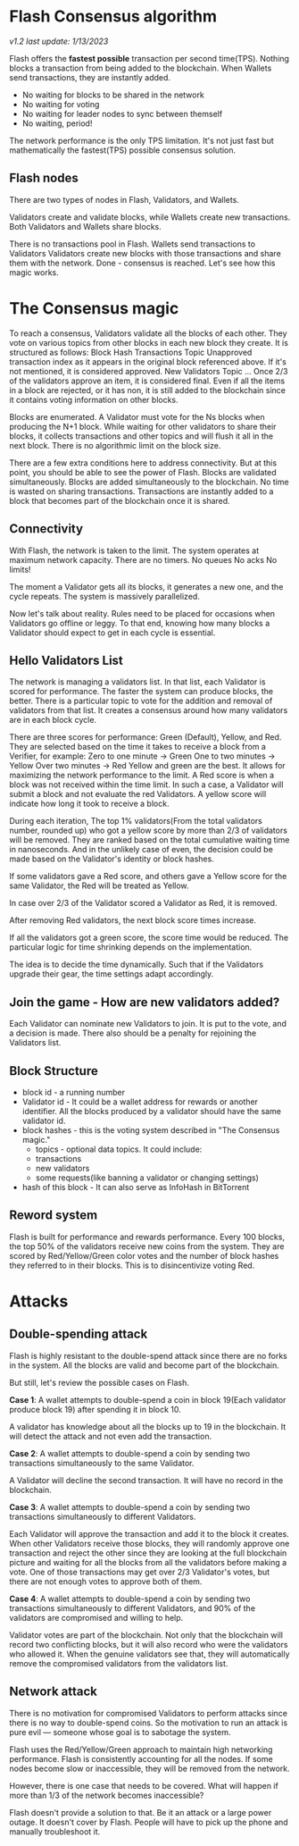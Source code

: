 # Flash Consensus algorithm
*v1.2 last update: 1/13/2023*

Flash offers the **fastest possible** transaction per second time(TPS). Nothing blocks a transaction from being added to the blockchain. When Wallets send transactions, they are instantly added.
 - No waiting for blocks to be shared in the network
 - No waiting for voting
 - No waiting for leader nodes to sync between themself
 - No waiting, period!

The network performance is the only TPS limitation. It's not just fast but mathematically the fastest(TPS) possible consensus solution. 

## Flash nodes
There are two types of nodes in Flash, Validators, and Wallets.

Validators create and validate blocks, while Wallets create new transactions. Both Validators and Wallets share blocks. 

There is no transactions pool in Flash. 
Wallets send transactions to Validators
Validators create new blocks with those transactions and share them with the network.
Done - consensus is reached. Let's see how this magic works.

# The Consensus magic
To reach a consensus, Validators validate all the blocks of each other. They vote on various topics from other blocks in each new block they create. It is structured as follows:
Block Hash
Transactions Topic
Unapproved transaction index as it appears in the original block referenced above. If it's not mentioned, it is considered approved.
New Validators Topic
...
Once 2/3 of the validators approve an item, it is considered final. Even if all the items in a block are rejected, or it has non, it is still added to the blockchain since it contains voting information on other blocks.

Blocks are enumerated. A Validator must vote for the Ns blocks when producing the N+1 block. While waiting for other validators to share their blocks, it collects transactions and other topics and will flush it all in the next block. There is no algorithmic limit on the block size.

There are a few extra conditions here to address connectivity. But at this point, you should be able to see the power of Flash.
Blocks are validated simultaneously. 
Blocks are added simultaneously to the blockchain.
No time is wasted on sharing transactions. Transactions are instantly added to a block that becomes part of the blockchain once it is shared.
## Connectivity
With Flash, the network is taken to the limit. The system operates at maximum network capacity.
There are no timers.
No queues
No acks
No limits! 

The moment a Validator gets all its blocks, it generates a new one, and the cycle repeats. The system is massively parallelized.

Now let's talk about reality. Rules need to be placed for occasions when Validators go offline or leggy. To that end, knowing how many blocks a Validator should expect to get in each cycle is essential.

## Hello Validators List
The network is managing a validators list. In that list, each Validator is scored for performance. The faster the system can produce blocks, the better.
There is a particular topic to vote for the addition and removal of validators from that list. It creates a consensus around how many validators are in each block cycle.

There are three scores for performance: Green (Default), Yellow, and Red.
They are selected based on the time it takes to receive a block from a Verifier, for example: 
Zero to one minute -> Green
One to two minutes -> Yellow
Over two minutes -> Red
Yellow and green are the best. It allows for maximizing the network performance to the limit. 
A Red score is when a block was not received within the time limit. In such a case, a Validator will submit a block and not evaluate the red Validators.
A yellow score will indicate how long it took to receive a block.

During each iteration, The top 1% validators(From the total validators number, rounded up) who got a yellow score by more than 2/3 of validators will be removed. They are ranked based on the total cumulative waiting time in nanoseconds. And in the unlikely case of even, the decision could be made based on the Validator's identity or block hashes.

If some validators gave a Red score, and others gave a Yellow score for the same Validator, the Red will be treated as Yellow.

In case over 2/3 of the Validator scored a Validator as Red, it is removed.

After removing Red validators, the next block score times increase.

If all the validators got a green score, the score time would be reduced. The particular logic for time shrinking depends on the implementation.

The idea is to decide the time dynamically. Such that if the Validators upgrade their gear, the time settings adapt accordingly.

## Join the game - How are new validators added?

Each Validator can nominate new Validators to join. It is put to the vote, and a decision is made.
There also should be a penalty for rejoining the Validators list.

## Block Structure
 - block id - a running number
 - Validator id - It could be a wallet address for rewards or another identifier. All the blocks produced by a validator should have the same validator id.
 - block hashes - this is the voting system described in "The Consensus magic."
   - topics - optional data topics. It could include:
    - transactions
    - new validators
    - some requests(like banning a validator or changing settings)
 - hash of this block - It can also serve as InfoHash in BitTorrent

## Reword system
Flash is built for performance and rewards performance. Every 100 blocks, the top 50% of the validators receive new coins from the system. They are scored by Red/Yellow/Green color votes and the number of block hashes they referred to in their blocks. This is to disincentivize voting Red.

# Attacks

## Double-spending attack
Flash is highly resistant to the double-spend attack since there are no forks in the system. All the blocks are valid and become part of the blockchain. 

But still, let's review the possible cases on Flash.

**Case 1**: A wallet attempts to double-spend a coin in block 19(Each validator produce block 19) after spending it in block 10.

A validator has knowledge about all the blocks up to 19 in the blockchain. It will detect the attack and not even add the transaction.

**Case 2**: A wallet attempts to double-spend a coin by sending two transactions simultaneously to the same Validator.

A Validator will decline the second transaction. It will have no record in the blockchain.

**Case 3**: A wallet attempts to double-spend a coin by sending two transactions simultaneously to different Validators.

Each Validator will approve the transaction and add it to the block it creates. When other Validators receive those blocks, they will randomly approve one transaction and reject the other since they are looking at the full blockchain picture and waiting for all the blocks from all the validators before making a vote. 
One of those transactions may get over 2/3 Validator's votes, but there are not enough votes to approve both of them.

**Case 4**: A wallet attempts to double-spend a coin by sending two transactions simultaneously to different Validators, and 90% of the validators are compromised and willing to help.

Validator votes are part of the blockchain. Not only that the blockchain will record two conflicting blocks, but it will also record who were the validators who allowed it. 
When the genuine validators see that, they will automatically remove the compromised validators from the validators list.

## Network attack
There is no motivation for compromised Validators to perform attacks since there is no way to double-spend coins. 
So the motivation to run an attack is pure evil — someone whose goal is to sabotage the system.

Flash uses the Red/Yellow/Green approach to maintain high networking performance. 
Flash is consistently accounting for all the nodes. If some nodes become slow or inaccessible, they will be removed from the network.

However, there is one case that needs to be covered. What will happen if more than 1/3 of the network becomes inaccessible?

Flash doesn't provide a solution to that. Be it an attack or a large power outage. It doesn't cover by Flash. People will have to pick up the phone and manually troubleshoot it.

